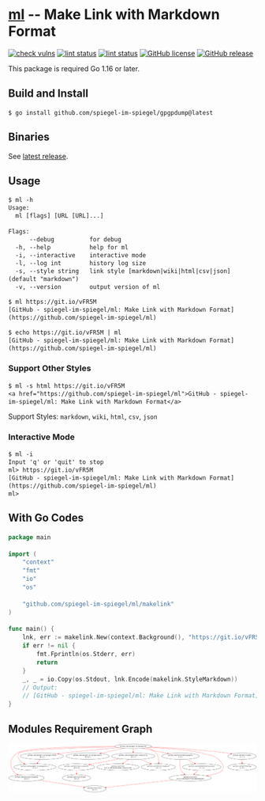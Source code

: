 # [ml] -- Make Link with Markdown Format

[![check vulns](https://github.com/spiegel-im-spiegel/ml/workflows/vulns/badge.svg)](https://github.com/spiegel-im-spiegel/ml/actions)
[![lint status](https://github.com/spiegel-im-spiegel/ml/workflows/lint/badge.svg)](https://github.com/spiegel-im-spiegel/ml/actions)
[![lint status](https://github.com/spiegel-im-spiegel/ml/workflows/build/badge.svg)](https://github.com/spiegel-im-spiegel/ml/actions)
[![GitHub license](https://img.shields.io/badge/license-Apache%202-blue.svg)](https://raw.githubusercontent.com/spiegel-im-spiegel/ml/master/LICENSE)
[![GitHub release](http://img.shields.io/github/release/spiegel-im-spiegel/ml.svg)](https://github.com/spiegel-im-spiegel/ml/releases/latest)

This package is required Go 1.16 or later.

## Build and Install

```
$ go install github.com/spiegel-im-spiegel/gpgpdump@latest
```

## Binaries

See [latest release](https://github.com/spiegel-im-spiegel/ml/releases/latest).

## Usage

```
$ ml -h
Usage:
  ml [flags] [URL [URL]...]

Flags:
      --debug          for debug
  -h, --help           help for ml
  -i, --interactive    interactive mode
  -l, --log int        history log size
  -s, --style string   link style [markdown|wiki|html|csv|json] (default "markdown")
  -v, --version        output version of ml
```

```
$ ml https://git.io/vFR5M
[GitHub - spiegel-im-spiegel/ml: Make Link with Markdown Format](https://github.com/spiegel-im-spiegel/ml)
```

```
$ echo https://git.io/vFR5M | ml
[GitHub - spiegel-im-spiegel/ml: Make Link with Markdown Format](https://github.com/spiegel-im-spiegel/ml)
```

### Support Other Styles

```
$ ml -s html https://git.io/vFR5M
<a href="https://github.com/spiegel-im-spiegel/ml">GitHub - spiegel-im-spiegel/ml: Make Link with Markdown Format</a>
```

Support Styles: `markdown`, `wiki`, `html`, `csv`, `json`

### Interactive Mode

```
$ ml -i
Input 'q' or 'quit' to stop
ml> https://git.io/vFR5M
[GitHub - spiegel-im-spiegel/ml: Make Link with Markdown Format](https://github.com/spiegel-im-spiegel/ml)
ml>
```

## With Go Codes

```go
package main

import (
    "context"
    "fmt"
    "io"
    "os"

    "github.com/spiegel-im-spiegel/ml/makelink"
)

func main() {
    lnk, err := makelink.New(context.Background(), "https://git.io/vFR5M")
    if err != nil {
        fmt.Fprintln(os.Stderr, err)
        return
    }
    _, _ = io.Copy(os.Stdout, lnk.Encode(makelink.StyleMarkdown))
    // Output:
    // [GitHub - spiegel-im-spiegel/ml: Make Link with Markdown Format](https://github.com/spiegel-im-spiegel/ml)
}
```

## Modules Requirement Graph

[![dependency.png](./dependency.png)](./dependency.png)

[ml]: https://github.com/spiegel-im-spiegel/ml "spiegel-im-spiegel/ml: Make Link with Markdown Format"
